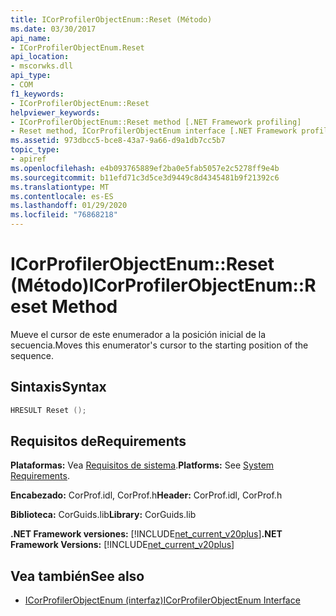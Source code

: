 ```yaml
---
title: ICorProfilerObjectEnum::Reset (Método)
ms.date: 03/30/2017
api_name:
- ICorProfilerObjectEnum.Reset
api_location:
- mscorwks.dll
api_type:
- COM
f1_keywords:
- ICorProfilerObjectEnum::Reset
helpviewer_keywords:
- ICorProfilerObjectEnum::Reset method [.NET Framework profiling]
- Reset method, ICorProfilerObjectEnum interface [.NET Framework profiling]
ms.assetid: 973dbcc5-bce8-43a7-9a66-d9a1db7cc5b7
topic_type:
- apiref
ms.openlocfilehash: e4b093765889ef2ba0e5fab5057e2c5278ff9e4b
ms.sourcegitcommit: b11efd71c3d5ce3d9449c8d4345481b9f21392c6
ms.translationtype: MT
ms.contentlocale: es-ES
ms.lasthandoff: 01/29/2020
ms.locfileid: "76868218"
---
```

# <a name="icorprofilerobjectenumreset-method"></a><span data-ttu-id="ebd73-102">ICorProfilerObjectEnum::Reset (Método)</span><span class="sxs-lookup"><span data-stu-id="ebd73-102">ICorProfilerObjectEnum::Reset Method</span></span>
<span data-ttu-id="ebd73-103">Mueve el cursor de este enumerador a la posición inicial de la secuencia.</span><span class="sxs-lookup"><span data-stu-id="ebd73-103">Moves this enumerator's cursor to the starting position of the sequence.</span></span>  
  
## <a name="syntax"></a><span data-ttu-id="ebd73-104">Sintaxis</span><span class="sxs-lookup"><span data-stu-id="ebd73-104">Syntax</span></span>  
  
```cpp  
HRESULT Reset ();  
```  
  
## <a name="requirements"></a><span data-ttu-id="ebd73-105">Requisitos de</span><span class="sxs-lookup"><span data-stu-id="ebd73-105">Requirements</span></span>  
 <span data-ttu-id="ebd73-106">**Plataformas:** Vea [Requisitos de sistema](../../../../docs/framework/get-started/system-requirements.md).</span><span class="sxs-lookup"><span data-stu-id="ebd73-106">**Platforms:** See [System Requirements](../../../../docs/framework/get-started/system-requirements.md).</span></span>  
  
 <span data-ttu-id="ebd73-107">**Encabezado:** CorProf.idl, CorProf.h</span><span class="sxs-lookup"><span data-stu-id="ebd73-107">**Header:** CorProf.idl, CorProf.h</span></span>  
  
 <span data-ttu-id="ebd73-108">**Biblioteca:** CorGuids.lib</span><span class="sxs-lookup"><span data-stu-id="ebd73-108">**Library:** CorGuids.lib</span></span>  
  
 <span data-ttu-id="ebd73-109">**.NET Framework versiones:** [!INCLUDE[net_current_v20plus](../../../../includes/net-current-v20plus-md.md)]</span><span class="sxs-lookup"><span data-stu-id="ebd73-109">**.NET Framework Versions:** [!INCLUDE[net_current_v20plus](../../../../includes/net-current-v20plus-md.md)]</span></span>  
  
## <a name="see-also"></a><span data-ttu-id="ebd73-110">Vea también</span><span class="sxs-lookup"><span data-stu-id="ebd73-110">See also</span></span>

- [<span data-ttu-id="ebd73-111">ICorProfilerObjectEnum (interfaz)</span><span class="sxs-lookup"><span data-stu-id="ebd73-111">ICorProfilerObjectEnum Interface</span></span>](icorprofilerobjectenum-interface.md)
